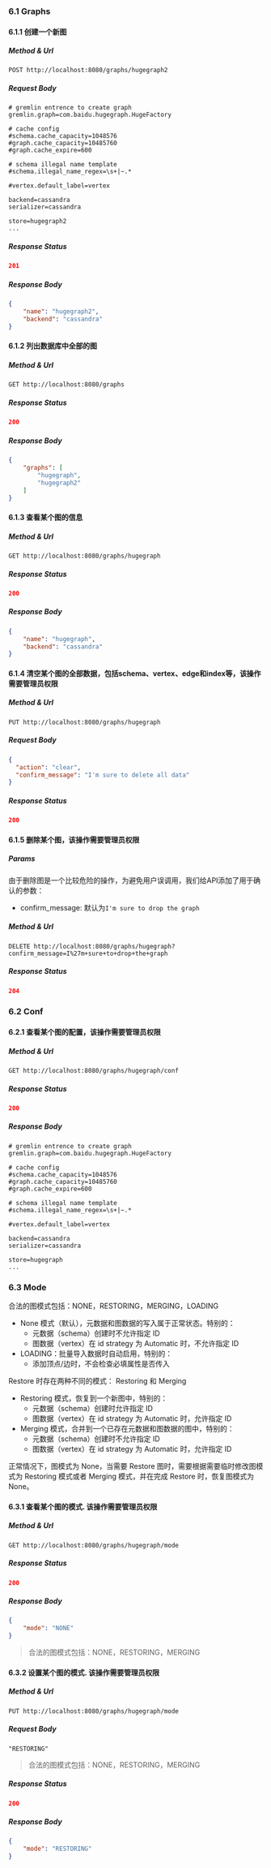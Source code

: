 ### 6.1 Graphs

#### 6.1.1 创建一个新图

##### Method & Url

```
POST http://localhost:8080/graphs/hugegraph2
```

##### Request Body

```
# gremlin entrence to create graph
gremlin.graph=com.baidu.hugegraph.HugeFactory

# cache config
#schema.cache_capacity=1048576
#graph.cache_capacity=10485760
#graph.cache_expire=600

# schema illegal name template
#schema.illegal_name_regex=\s+|~.*

#vertex.default_label=vertex

backend=cassandra
serializer=cassandra

store=hugegraph2
...
```

##### Response Status

```json
201
```

##### Response Body

```json
{
    "name": "hugegraph2",
    "backend": "cassandra"
}
```

#### 6.1.2 列出数据库中全部的图

##### Method & Url

```
GET http://localhost:8080/graphs
```

##### Response Status

```json
200
```

##### Response Body

```json
{
    "graphs": [
        "hugegraph",
        "hugegraph2"
    ]
}
```

#### 6.1.3 查看某个图的信息

##### Method & Url

```
GET http://localhost:8080/graphs/hugegraph
```

##### Response Status

```json
200
```

##### Response Body

```json
{
    "name": "hugegraph",
    "backend": "cassandra"
}
```

#### 6.1.4 清空某个图的全部数据，包括schema、vertex、edge和index等，**该操作需要管理员权限**

##### Method & Url

```
PUT http://localhost:8080/graphs/hugegraph
```

##### Request Body

```json
{
  "action": "clear",
  "confirm_message": "I'm sure to delete all data"
}
```

##### Response Status

```json
200
```

#### 6.1.5 删除某个图，**该操作需要管理员权限**

##### Params

由于删除图是一个比较危险的操作，为避免用户误调用，我们给API添加了用于确认的参数：

- confirm_message: 默认为`I'm sure to drop the graph`

##### Method & Url

```
DELETE http://localhost:8080/graphs/hugegraph?confirm_message=I%27m+sure+to+drop+the+graph
```

##### Response Status

```json
204
```

### 6.2 Conf

#### 6.2.1 查看某个图的配置，**该操作需要管理员权限**

##### Method & Url

```
GET http://localhost:8080/graphs/hugegraph/conf
```

##### Response Status

```json
200
```

##### Response Body

```properties
# gremlin entrence to create graph
gremlin.graph=com.baidu.hugegraph.HugeFactory

# cache config
#schema.cache_capacity=1048576
#graph.cache_capacity=10485760
#graph.cache_expire=600

# schema illegal name template
#schema.illegal_name_regex=\s+|~.*

#vertex.default_label=vertex

backend=cassandra
serializer=cassandra

store=hugegraph
...
```

### 6.3 Mode

合法的图模式包括：NONE，RESTORING，MERGING，LOADING
    
- None 模式（默认），元数据和图数据的写入属于正常状态。特别的：
    - 元数据（schema）创建时不允许指定 ID
    - 图数据（vertex）在 id strategy 为 Automatic 时，不允许指定 ID
- LOADING：批量导入数据时自动启用，特别的：
    - 添加顶点/边时，不会检查必填属性是否传入

Restore 时存在两种不同的模式： Restoring 和 Merging

- Restoring 模式，恢复到一个新图中，特别的：
    - 元数据（schema）创建时允许指定 ID
    - 图数据（vertex）在 id strategy 为 Automatic 时，允许指定 ID
- Merging 模式，合并到一个已存在元数据和图数据的图中，特别的：
    - 元数据（schema）创建时不允许指定 ID
    - 图数据（vertex）在 id strategy 为 Automatic 时，允许指定 ID

正常情况下，图模式为 None，当需要 Restore 图时，需要根据需要临时修改图模式为 Restoring 模式或者 Merging 模式，并在完成 Restore 时，恢复图模式为 None。


#### 6.3.1 查看某个图的模式. **该操作需要管理员权限**

##### Method & Url

```
GET http://localhost:8080/graphs/hugegraph/mode
```

##### Response Status

```json
200
```

##### Response Body

```json
{
    "mode": "NONE"
}
```

> 合法的图模式包括：NONE，RESTORING，MERGING

#### 6.3.2 设置某个图的模式. **该操作需要管理员权限**

##### Method & Url

```
PUT http://localhost:8080/graphs/hugegraph/mode
```

##### Request Body

```
"RESTORING"
```

> 合法的图模式包括：NONE，RESTORING，MERGING

##### Response Status

```json
200
```

##### Response Body

```json
{
    "mode": "RESTORING"
}
```
